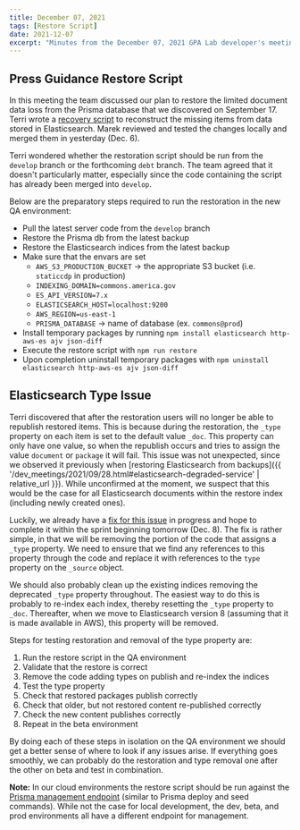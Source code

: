 ```yaml
---
title: December 07, 2021
tags: [Restore Script]
date: 2021-12-07
excerpt: "Minutes from the December 07, 2021 GPA Lab developer's meeting. Focused on implementing the press guidance data restoration script"
---
```


## Press Guidance Restore Script

In this meeting the team discussed our plan to restore the limited document data loss from the Prisma database that we discovered on September 17. Terri wrote a [recovery script](https://github.com/IIP-Design/content-commons-server/pull/89) to reconstruct the missing items from data stored in Elasticsearch. Marek reviewed and tested the changes locally and merged them in yesterday (Dec. 6).

Terri wondered whether the restoration script should be run from the `develop` branch or the forthcoming `debt` branch. The team agreed that it doesn't particularly matter, especially since the code containing the script has already been merged into `develop`.

Below are the preparatory steps required to run the restoration in the new QA environment:

- Pull the latest server code from the `develop` branch
- Restore the Prisma db from the latest backup
- Restore the Elasticsearch indices from the latest backup
- Make sure that the envars are set
  - `AWS_S3_PRODUCTION_BUCKET` -> the appropriate S3 bucket (i.e. `staticcdp` in production)
  - `INDEXING_DOMAIN=commons.america.gov`
  - `ES_API_VERSION=7.x`
  - `ELASTICSEARCH_HOST=localhost:9200`
  - `AWS_REGION=us-east-1`
  - `PRISMA_DATABASE` -> name of database (ex. `commons@prod`)
- Install temporary packages by running `npm install elasticsearch http-aws-es ajv json-diff`
- Execute the restore script with `npm run restore`
- Upon completion uninstall temporary packages with `npm uninstall elasticsearch http-aws-es ajv json-diff`

## Elasticsearch Type Issue

Terri discovered that after the restoration users will no longer be able to republish restored items. This is because during the restoration, the `_type` property on each item is set to the default value `_doc`. This property can only have one value, so when the republish occurs and tries to assign the value `document` or `package` it will fail. This issue was not unexpected, since we observed it previously when [restoring Elasticsearch from backups]({{ '/dev_meetings/2021/09/28.html#elasticsearch-degraded-service' | relative_url }}). While unconfirmed at the moment, we suspect that this would be the case for all Elasticsearch documents within the restore index (including newly created ones).

Luckily, we already have a [fix for this issue](https://design.atlassian.net/browse/CDP-2748) in progress and hope to complete it within the sprint beginning tomorrow (Dec. 8). The fix is rather simple, in that we will be removing the portion of the code that assigns a `_type` property. We need to ensure that we find any references to this property through the code and replace it with references to the `type` property on the `_source` object.

We should also probably clean up the existing indices removing the deprecated `_type` property throughout. The easiest way to do this is probably to re-index each index, thereby resetting the `_type` property to `_doc`. Thereafter, when we move to Elasticsearch version 8 (assuming that it is made available in AWS), this property will be removed.

Steps for testing restoration and removal of the type property are:

1. Run the restore script in the QA environment
1. Validate that the restore is correct
1. Remove the code adding types on publish and re-index the indices
1. Test the type property
1. Check that restored packages publish correctly
1. Check that older, but not restored content re-published correctly
1. Check the new content publishes correctly
1. Repeat in the beta environment

By doing each of these steps in isolation on the QA environment we should get a better sense of where to look if any issues arise. If everything goes smoothly, we can probably do the restoration and type removal one after the other on beta and test in combination.

**Note:** In our cloud environments the restore script should be run against the [Prisma management endpoint](https://v1.prisma.io/docs/1.34/prisma-server/management-api-foe1/) (similar to Prisma deploy and seed commands). While not the case for local development, the dev, beta, and prod environments all have a different endpoint for management.
